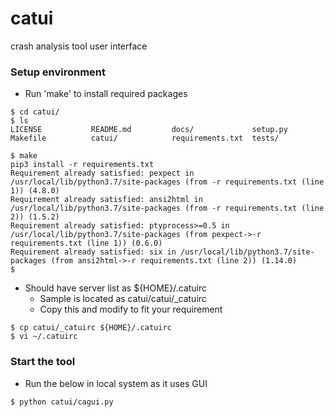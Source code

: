 # catui
crash analysis tool user interface

### Setup environment

- Run 'make' to install required packages

```
$ cd catui/
$ ls
LICENSE           README.md         docs/             setup.py
Makefile          catui/            requirements.txt  tests/

$ make
pip3 install -r requirements.txt
Requirement already satisfied: pexpect in /usr/local/lib/python3.7/site-packages (from -r requirements.txt (line 1)) (4.8.0)
Requirement already satisfied: ansi2html in /usr/local/lib/python3.7/site-packages (from -r requirements.txt (line 2)) (1.5.2)
Requirement already satisfied: ptyprocess>=0.5 in /usr/local/lib/python3.7/site-packages (from pexpect->-r requirements.txt (line 1)) (0.6.0)
Requirement already satisfied: six in /usr/local/lib/python3.7/site-packages (from ansi2html->-r requirements.txt (line 2)) (1.14.0)
$
```

- Should have server list as ${HOME}/.catuirc
  - Sample is located as catui/catui/_catuirc
  - Copy this and modify to fit your requirement

```
$ cp catui/_catuirc ${HOME}/.catuirc
$ vi ~/.catuirc
```

### Start the tool

- Run the below in local system as it uses GUI

```
$ python catui/cagui.py
```
